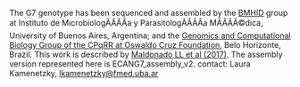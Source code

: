 [//]: # (Created by ./bin/manage_files.pl from ./species/Echinococcus_canadensis/PRJEB8992/Echinococcus_canadensis_PRJEB8992.assembly.html on Thu Jun 11 13:44:01 2020)
The G7 genotype has been sequenced and assembled by the [BMHID](http://www.bmhid.org.ar) group at Instituto de MicrobiologÃÂÃÂ­a y ParasitologÃÂÃÂ­a MÃÂÃÂ©dica, University of Buenos Aires, Argentina; and the [Genomics and Computational Biology Group of the CPqRR at Oswaldo Cruz Foundation](http://www.cpqrr.fiocruz.br/pg/en/research/research-groups/06-2/), Belo Horizonte, Brazil. This work is described by [Maldonado LL et al (2017)](http://europepmc.org/abstract/MED/28241794). The assembly version represented here is ECANG7_assembly_v2. contact: Laura Kamenetzky, lkamenetzky@fmed.uba.ar
